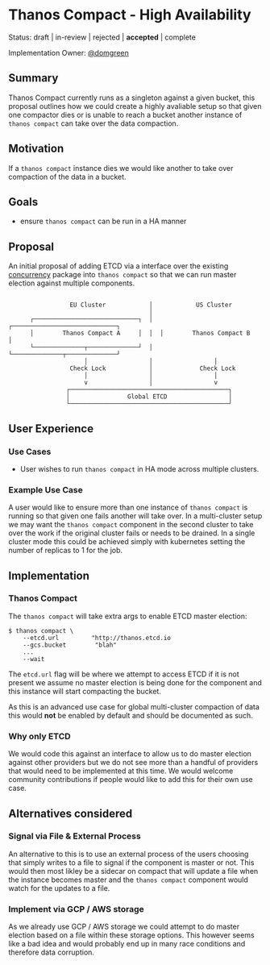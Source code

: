 # Thanos Compact - High Availability

Status: draft | in-review | rejected | **accepted** | complete

Implementation Owner: [@domgreen](https://github.com/domgreen)

## Summary

Thanos Compact currently runs as a singleton against a given bucket, this proposal outlines how we could create a highly avaliable
setup so that given one compactor dies or is unable to reach a bucket another instance of `thanos compact` can take over the data compaction.

## Motivation

If a `thanos compact` instance dies we would like another to take over compaction of the data in a bucket.

## Goals

- ensure `thanos compact` can be run in a HA manner

## Proposal

An initial proposal of adding ETCD via a interface over the existing [concurrency](https://github.com/etcd-io/etcd/blob/master/clientv3/concurrency/election.go#L44) package into `thanos compact` so that we can run master election against multiple components.


```

                 EU Cluster            │            US Cluster 
                                       │
      ┌─────────────────────────────┐  │  ┌─────────────────────────────┐
      │        Thanos Compact A     │  │  │        Thanos Compact B     │
      └──────────────┬──────────────┘  │  └──────────────┬──────────────┘
                     │                 │                 │                   
                 Check Lock            │             Check Lock        
                     │                 │                 │                   
                     v                 │                 v                  
                ┌────────────────────────────────────────────┐
                │                Global ETCD                 │
                └────────────────────────────────────────────┘
```


## User Experience

### Use Cases

- User wishes to run `thanos compact` in HA mode across multiple clusters.

### Example Use Case

A user would like to ensure more than one instance of `thanos compact` is running so that given one fails
another will take over.
In a multi-cluster setup we may want the `thanos compact` component in the second cluster to take over the work if the
original cluster fails or needs to be drained.
In a single cluster mode this could be achieved simply with kubernetes setting the number of replicas to 1 for the job.

## Implementation

### Thanos Compact

The `thanos compact` will take extra args to enable ETCD master election:

```
$ thanos compact \
    --etcd.url         "http://thanos.etcd.io
    --gcs.bucket        "blah"
    ...
    --wait
```

The `etcd.url` flag will be where we attempt to access ETCD if it is not present we assume no master election is being done
for the component and this instance will start compacting the bucket.

As this is an advanced use case for global multi-cluster compaction of data this would **not** be enabled by default and 
should be documented as such.

### Why only ETCD

We would code this against an interface to allow us to do master election against other providers but we do not see more than a 
handful of providers that would need to be implemented at this time. 
We would welcome community contributions if people would like to add this for their own use case.

## Alternatives considered

### Signal via File & External Process

An alternative to this is to use an external process of the users choosing that simply writes to a file to signal if the 
component is master or not. 
This would then most likley be a sidecar on compact that will update a file when the instance becomes master and the `thanos compact`
component would watch for the updates to a file.


### Implement via GCP / AWS storage

As we already use GCP / AWS storage we could attempt to do master election based on a file within these storage options. 
This however seems like a bad idea and would probably end up in many race conditions and therefore data corruption.


